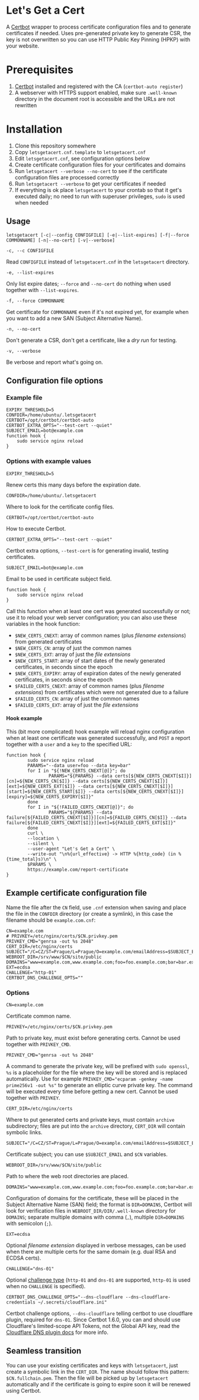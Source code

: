 # Let's Get a Cert
A [Certbot](https://certbot.eff.org/) wrapper to process certificate configuration files and to generate certificates if needed. Uses pre-generated private key to generate CSR, the key is not overwritten so you can use HTTP Public Key Pinning (HPKP) with your website.

# Prerequisites
1. [Certbot](https://certbot.eff.org/) installed and registered with the CA (`certbot-auto register`)
2. A webserver with HTTPS support enabled, make sure `.well-known` directory in the document root is accessible and the URLs are not rewritten

# Installation
1. Clone this repository somewhere
2. Copy `letsgetacert.cnf.template` to `letsgetacert.cnf`
3.  Edit `letsgetacert.cnf`, see configuration options below
4. Create certificate configuration files for your certificates and domains
5. Run `letsgetacert --verbose --no-cert` to see if the certificate configuration files are processed correctly
6. Run `letsgetacert --verbose` to get your certificates if needed
7. If everything is ok place `letsgetacert` to your crontab so that it get's executed daily; no need to run with superuser privileges, `sudo` is used when needed

## Usage
```
letsgetacert [-c|--config CONFIGFILE] [-e|--list-expires] [-f|--force COMMONNAME] [-n|--no-cert] [-v|--verbose]
```

```
-c, --c CONFIGFILE
```
Read `CONFIGFILE` instead of `letsgetacert.cnf` in the `letsgetacert` directory.

```
-e, --list-expires
```
Only list expire dates; `--force` and `--no-cert` do nothing when used together with `--list-expires`.

```
-f, --force COMMONNAME
```
Get certificate for `COMMONNAME` even if it's not expired yet, for example when you want to add a new SAN (Subject Alternative Name).

```
-n, --no-cert
```
Don't generate a CSR, don't get a certificate, like a *dry run* for testing.

```
-v, --verbose
```
Be verbose and report what's going on.

## Configuration file options
### Example file
```
EXPIRY_THRESHOLD=5
CONFDIR=/home/ubuntu/.letsgetacert
CERTBOT=/opt/certbot/certbot-auto
CERTBOT_EXTRA_OPTS="--test-cert --quiet"
SUBJECT_EMAIL=bot@example.com
function hook {
    sudo service nginx reload
}
```

### Options with example values
```
EXPIRY_THRESHOLD=5
```
Renew certs this many days before the expiration date.

```
CONFDIR=/home/ubuntu/.letsgetacert
```
Where to look for the certificate config files.

```
CERTBOT=/opt/certbot/certbot-auto
```
How to execute Certbot.

```
CERTBOT_EXTRA_OPTS="--test-cert --quiet"
```
Certbot extra options, `--test-cert` is for generating invalid, testing certificates.

```
SUBJECT_EMAIL=bot@example.com
```
Email to be used in certificate subject field.

```
function hook {
    sudo service nginx reload
}
```
Call this function when at least one cert was generated successfully or not; use it to reload your web server configuration; you can also use these variables in the hook function:

- `$NEW_CERTS_CNEXT`: array of common names (plus *filename extensions*) from generated certificates
- `$NEW_CERTS_CN`: array of just the common names
- `$NEW_CERTS_EXT`: array of just the *file extensions*
- `$NEW_CERTS_START`: array of start dates of the newly generated certificates, in seconds since the epoch
- `$NEW_CERTS_EXPIRY`: array of expiration dates of the newly generated certificates, in seconds since the epoch
- `$FAILED_CERTS_CNEXT`: array of common names (plus *filename extensions*) from certificates which were not generated due to a failure
- `$FAILED_CERTS_CN`: array of just the common names
- `$FAILED_CERTS_EXT`: array of just the *file extensions*

#### Hook example
This (bit more complicated) hook example will reload nginx configuration when at least one certificate was generated successfully, and `POST` a report together with a `user` and a `key` to the specified URL:
```
function hook {
        sudo service nginx reload
        PARAMS="--data user=foo --data key=bar"
        for I in "${!NEW_CERTS_CNEXT[@]}"; do
                PARAMS="${PARAMS} --data certs[${NEW_CERTS_CNEXT[$I]}][cn]=${NEW_CERTS_CN[$I]} --data certs[${NEW_CERTS_CNEXT[$I]}][ext]=${NEW_CERTS_EXT[$I]} --data certs[${NEW_CERTS_CNEXT[$I]}][start]=${NEW_CERTS_START[$I]} --data certs[${NEW_CERTS_CNEXT[$I]}][expiry]=${NEW_CERTS_EXPIRY[$I]}"
        done
        for I in "${!FAILED_CERTS_CNEXT[@]}"; do
                PARAMS="${PARAMS} --data failure[${FAILED_CERTS_CNEXT[$I]}][cn]=${FAILED_CERTS_CN[$I]} --data failure[${FAILED_CERTS_CNEXT[$I]}][ext]=${FAILED_CERTS_EXT[$I]}"
        done
        curl \
        --location \
        --silent \
        --user-agent "Let's Get a Cert" \
        --write-out "\n%{url_effective} -> HTTP %{http_code} (in %{time_total}s)\n" \
        $PARAMS \
        https://example.com/report-certificate
}
```

## Example certificate configuration file
Name the file after the `CN` field, use `.cnf` extension when saving and place the file in the `CONFDIR` directory (or create a symlink), in this case the filename should be `example.com.cnf`:
```
CN=example.com
# PRIVKEY=/etc/nginx/certs/$CN.privkey.pem
PRIVKEY_CMD="genrsa -out %s 2048"
CERT_DIR=/etc/nginx/certs
SUBJECT="/C=CZ/ST=Prague/L=Prague/O=example.com/emailAddress=$SUBJECT_EMAIL/CN=$CN"
WEBROOT_DIR=/srv/www/$CN/site/public
DOMAINS="www=example.com,www.example.com;foo=foo.example.com;bar=bar.example.com"
EXT=ecdsa
CHALLENGE="http-01"
CERTBOT_DNS_CHALLENGE_OPTS=""
```

### Options
```
CN=example.com
```
Certificate common name.

```
PRIVKEY=/etc/nginx/certs/$CN.privkey.pem
```
Path to private key, must exist before generating certs. Cannot be used together with `PRIVKEY_CMD`.

```
PRIVKEY_CMD="genrsa -out %s 2048"
```
A command to generate the private key, will be prefixed with `sudo openssl`, `%s` is a placeholder for the file where the key will be stored and is replaced automatically. Use for example `PRIVKEY_CMD="ecparam -genkey -name prime256v1 -out %s"` to generate an elliptic curve private key. The command will be executed every time before getting a new cert. Cannot be used together with `PRIVKEY`.

```
CERT_DIR=/etc/nginx/certs
```
Where to put generated certs and private keys, must contain `archive` subdirectory; files are put into the `archive` directory, `CERT_DIR` will contain symbolic links.

```
SUBJECT="/C=CZ/ST=Prague/L=Prague/O=example.com/emailAddress=$SUBJECT_EMAIL/CN=$CN"
```
Certificate subject; you can use `$SUBJECT_EMAIL` and `$CN` variables.

```
WEBROOT_DIR=/srv/www/$CN/site/public
```
Path to where the web root directories are placed.

```
DOMAINS="www=example.com,www.example.com;foo=foo.example.com;bar=bar.example.com"
```
Configuration of domains for the certificate, these will be placed in the Subject Alternative Name (SAN) field; the format is `DIR=DOMAINS`, Certbot will look for verification files in `WEBROOT_DIR/DIR/.well-known` directory for `DOMAINS`; separate multiple domains with comma (`,`), multiple `DIR=DOMAINS` with semicolon (`;`).

```
EXT=ecdsa
```
Optional *filename extension* displayed in verbose messages, can be used when there are multiple certs for the same domain (e.g. dual RSA and ECDSA certs).

```
CHALLENGE="dns-01"
```
Optional [challenge type](https://certbot.eff.org/docs/challenges.html) (`http-01` and `dns-01` are supported, `http-01` is used when no `CHALLENGE` is specified).

```
CERTBOT_DNS_CHALLENGE_OPTS="--dns-cloudflare --dns-cloudflare-credentials ~/.secrets/cloudflare.ini"
```
Certbot challenge options, `--dns-cloudflare` telling certbot to use cloudflare plugin, required for `dns-01`. Since Certbot 1.6.0, you can and should use Cloudflare's limited-scope API Tokens, not the Global API key, read the [Cloudflare DNS plugin docs](https://certbot-dns-cloudflare.readthedocs.io/en/stable/) for more info.

## Seamless transition
You can use your existing certificates and keys with `letsgetacert`, just create a symbolic link in the `CERT_DIR`. The name should follow this pattern: `$CN.fullchain.pem`. Then the file will be picked up by `letsgetacert` automatically and if the certificate is going to expire soon it will be renewed using Certbot.
